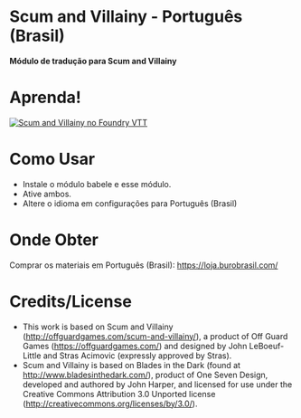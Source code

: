 # Scum and Villainy - Português (Brasil)
<b>Módulo de tradução para Scum and Villainy</b>

# Aprenda!
[![Scum and Villainy no Foundry VTT](https://img.youtube.com/vi/WhVxlWLcU04/0.jpg)](https://www.youtube.com/watch?v=WhVxlWLcU04)

# Como Usar
 
- Instale o módulo babele e esse módulo.
- Ative ambos.
- Altere o idioma em configurações para Português (Brasil)

# Onde Obter
Comprar os materiais em Português (Brasil): https://loja.burobrasil.com/

# Credits/License   

- This work is based on Scum and Villainy (http://offguardgames.com/scum-and-villainy/), a product of Off Guard Games (https://offguardgames.com/) and designed by John LeBoeuf-Little and Stras Acimovic (expressly approved by Stras).
- Scum and Villainy is based on Blades in the Dark (found at http://www.bladesinthedark.com/), product of One Seven Design, developed and authored by John Harper, and licensed for use under the Creative Commons Attribution 3.0 Unported license (http://creativecommons.org/licenses/by/3.0/).
